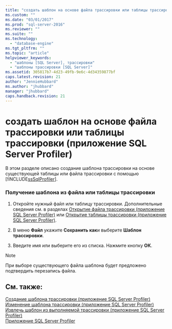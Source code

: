 ```yaml
---
title: "создать шаблон на основе файла трассировки или таблицы трассировки (приложение SQL Server Profiler) | Microsoft Docs"
ms.custom: ""
ms.date: "03/01/2017"
ms.prod: "sql-server-2016"
ms.reviewer: ""
ms.suite: ""
ms.technology: 
  - "database-engine"
ms.tgt_pltfrm: ""
ms.topic: "article"
helpviewer_keywords: 
  - "шаблоны [SQL Server], трассировки"
  - "шаблоны трассировки [SQL Server]"
ms.assetid: 305817b7-4d23-49fb-9e6c-4d34359877bf
caps.latest.revision: 21
author: "JennieHubbard"
ms.author: "jhubbard"
manager: "jhubbard"
caps.handback.revision: 21
---
```

# создать шаблон на основе файла трассировки или таблицы трассировки (приложение SQL Server Profiler)
  В этом разделе описано создание шаблона трассировки на основе существующей таблицы или файла трассировки с помощью [!INCLUDE[ssSqlProfiler](../../includes/sssqlprofiler-md.md)].  
  
### Получение шаблона из файла или таблицы трассировки  
  
1.  Откройте нужный файл или таблицу трассировки. Дополнительные сведения см. в разделах [Открытие файла трассировки (приложение SQL Server Profiler)](../../tools/sql-server-profiler/open-a-trace-file-sql-server-profiler.md) или [Открытие таблицы трассировки (приложение SQL Server Profiler)](../../tools/sql-server-profiler/open-a-trace-table-sql-server-profiler.md).  
  
2.  В меню **Файл** укажите **Сохранить как**и выберите **Шаблон трассировки**.  
  
3.  Введите имя или выберите его из списка. Нажмите кнопку **ОК**.  
  
> [!NOTE]  
>  При выборе существующего файла шаблона будет предложено подтвердить перезапись файла.  
  
## См. также:  
 [Создание шаблона трассировки (приложение SQL Server Profiler)](../../tools/sql-server-profiler/create-a-trace-template-sql-server-profiler.md)   
 [Изменение шаблона трассировки (приложение SQL Server Profiler)](../../tools/sql-server-profiler/modify-a-trace-template-sql-server-profiler.md)   
 [Извлечь шаблон из выполняемой трассировки (приложение SQL Server Profiler)](../../tools/sql-server-profiler/derive-a-template-from-a-running-trace-sql-server-profiler.md)   
 [Приложение SQL Server Profiler](../../tools/sql-server-profiler/sql-server-profiler.md)  
  
  